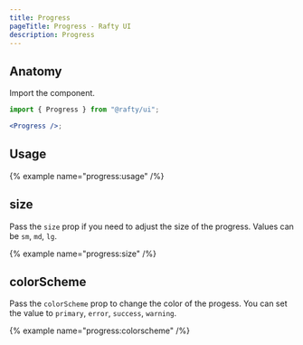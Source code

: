 ```yaml
---
title: Progress
pageTitle: Progress - Rafty UI
description: Progress
---
```


## Anatomy

Import the component.

```jsx
import { Progress } from "@rafty/ui";

<Progress />;
```

## Usage

{% example name="progress:usage" /%}

## size

Pass the `size` prop if you need to adjust the size of the progress. Values can be `sm`, `md`, `lg`.

{% example name="progress:size" /%}

## colorScheme

Pass the `colorScheme` prop to change the color of the progess. You can set the value to `primary`, `error`, `success`, `warning`.

{% example name="progress:colorscheme" /%}
